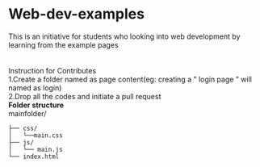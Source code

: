 # Web-dev-examples
This is an initiative for students who looking into web development by learning from the example pages
</br>
</br>
</br>Instruction for Contributes
</br>1.Create a folder named as page content(eg: creating a " login page " will named as login)
</br>2.Drop all the codes and initiate a pull request
</br><b>Folder structure </b>
</br>mainfolder/

    ├── css/
    │   └──main.css
    ├── js/  
    │   └── main.js
    └── index.html

